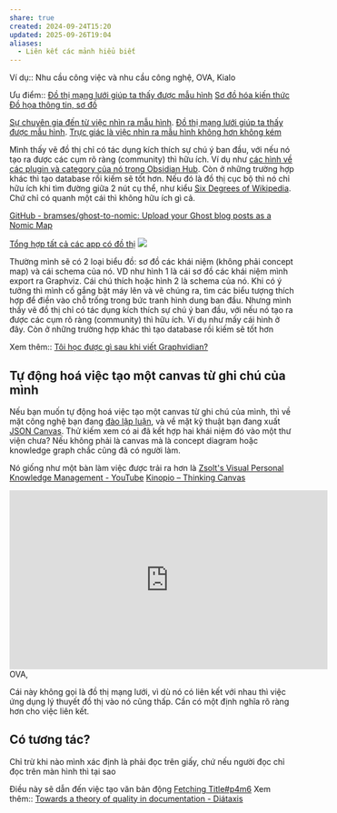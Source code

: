 ```yaml
---
share: true
created: 2024-09-24T15:20
updated: 2025-09-26T19:04
aliases:
  - Liên kết các mảnh hiểu biết
---
```

Ví dụ:: Nhu cầu công việc và nhu cầu công nghệ, OVA, Kialo

Ưu điểm:: [Đồ thị mạng lưới giúp ta thấy được mẫu hình](../../../%E2%9A%A1Hi%E1%BB%83u%20bi%E1%BA%BFt%20s%C3%A2u/Ngh%C4%A9%20v%E1%BB%81%20vi%E1%BB%87c%20ngh%C4%A9/M%C3%B4i%20tr%C6%B0%E1%BB%9Dng%20ngh%C4%A9,%20nh%E1%BA%ADn%20th%E1%BB%A9c%20t%C4%83ng%20c%C6%B0%E1%BB%9Dng/%C4%90%E1%BB%93%20th%E1%BB%8B%20m%E1%BA%A1ng%20l%C6%B0%E1%BB%9Bi%20gi%C3%BAp%20ta%20th%E1%BA%A5y%20%C4%91%C6%B0%E1%BB%A3c%20m%E1%BA%ABu%20h%C3%ACnh.md) 
[Sơ đồ hóa kiến thức](../../Nhu%20c%E1%BA%A7u%20c%C3%B4ng%20vi%E1%BB%87c/Nghi%C3%AAn%20c%E1%BB%A9u/Minh%20h%E1%BB%8Da,%20th%E1%BB%8B%20gi%C3%A1c%20h%C3%B3a%20th%C3%B4ng%20tin/S%C6%A1%20%C4%91%E1%BB%93%20h%C3%B3a%20ki%E1%BA%BFn%20th%E1%BB%A9c.md)
[Đồ họa thông tin, sơ đồ](./%C4%90%E1%BB%93%20h%E1%BB%8Da%20th%C3%B4ng%20tin,%20s%C6%A1%20%C4%91%E1%BB%93.md)

[Sự chuyên gia đến từ việc nhìn ra mẫu hình](../../../%E2%9A%A1Hi%E1%BB%83u%20bi%E1%BA%BFt%20s%C3%A2u/Ngh%C4%A9%20v%E1%BB%81%20vi%E1%BB%87c%20ngh%C4%A9/Khoa%20h%E1%BB%8Dc%20nh%E1%BA%ADn%20th%E1%BB%A9c/M%E1%BA%ABu%20h%C3%ACnh,%20tr%E1%BB%B1c%20gi%C3%A1c/S%E1%BB%B1%20chuy%C3%AAn%20gia%20%C4%91%E1%BA%BFn%20t%E1%BB%AB%20vi%E1%BB%87c%20nh%C3%ACn%20ra%20m%E1%BA%ABu%20h%C3%ACnh.md). [Đồ thị mạng lưới giúp ta thấy được mẫu hình](../../../%E2%9A%A1Hi%E1%BB%83u%20bi%E1%BA%BFt%20s%C3%A2u/Ngh%C4%A9%20v%E1%BB%81%20vi%E1%BB%87c%20ngh%C4%A9/M%C3%B4i%20tr%C6%B0%E1%BB%9Dng%20ngh%C4%A9,%20nh%E1%BA%ADn%20th%E1%BB%A9c%20t%C4%83ng%20c%C6%B0%E1%BB%9Dng/%C4%90%E1%BB%93%20th%E1%BB%8B%20m%E1%BA%A1ng%20l%C6%B0%E1%BB%9Bi%20gi%C3%BAp%20ta%20th%E1%BA%A5y%20%C4%91%C6%B0%E1%BB%A3c%20m%E1%BA%ABu%20h%C3%ACnh.md). [Trực giác là việc nhìn ra mẫu hình không hơn không kém](../../../%E2%9A%A1Hi%E1%BB%83u%20bi%E1%BA%BFt%20s%C3%A2u/Ngh%C4%A9%20v%E1%BB%81%20vi%E1%BB%87c%20ngh%C4%A9/Khoa%20h%E1%BB%8Dc%20nh%E1%BA%ADn%20th%E1%BB%A9c/M%E1%BA%ABu%20h%C3%ACnh,%20tr%E1%BB%B1c%20gi%C3%A1c/Tr%E1%BB%B1c%20gi%C3%A1c%20l%C3%A0%20vi%E1%BB%87c%20nh%C3%ACn%20ra%20m%E1%BA%ABu%20h%C3%ACnh%20kh%C3%B4ng%20h%C6%A1n%20kh%C3%B4ng%20k%C3%A9m.md)

Mình thấy vẽ đồ thị chỉ có tác dụng kích thích sự chú ý ban đầu, với nếu nó tạo ra được các cụm rõ ràng (community) thì hữu ích. Ví dụ như [các hình về các plugin và category của nó trong Obsidian Hub](https://forum.obsidian.md/t/some-graphs-of-plugins-and-their-categories-in-obsidian-hub/87863?u=ooker). Còn ở những trường hợp khác thì tạo database rồi kiếm sẽ tốt hơn. Nếu đó là đồ thị cục bộ thì nó chỉ hữu ích khi tìm đường giữa 2 nút cụ thể, như kiểu [Six Degrees of Wikipedia](https://www.sixdegreesofwikipedia.com/). Chứ chỉ có quanh một cái thì không hữu ích gì cả.

[GitHub - bramses/ghost-to-nomic: Upload your Ghost blog posts as a Nomic Map](https://github.com/bramses/ghost-to-nomic)

[Tổng hợp tất cả các app có đồ thị](https://www.notion.so/My-2d-Brain-Networked-Notebook-App-a131b468fc6f43218fb8105430304709)
![](https://i.imgur.com/WC5RElN.png)

Thường mình sẽ có 2 loại biểu đồ: sơ đồ các khái niệm (không phải concept map) và cái schema của nó. VD như hình 1 là cái sơ đồ các khái niệm mình export ra Graphviz. Cái chú thích hoặc hình 2 là schema của nó.
Khi có ý tưởng thì mình cố gắng bật máy lên và vẽ chúng ra, tìm các biểu tượng thích hợp để điền vào chỗ trống trong bức tranh hình dung ban đầu. Nhưng mình thấy vẽ đồ thị chỉ có tác dụng kích thích sự chú ý ban đầu, với nếu nó tạo ra được các cụm rõ ràng (community) thì hữu ích. Ví dụ như mấy cái hình ở đây. Còn ở những trường hợp khác thì tạo database rồi kiếm sẽ tốt hơn 

Xem thêm:: [Tôi học được gì sau khi viết Graphvidian?](../T%E1%BB%95%20ch%E1%BB%A9c,%20s%E1%BA%AFp%20x%E1%BA%BFp%20d%E1%BB%AF%20li%E1%BB%87u/T%C3%B4i%20h%E1%BB%8Dc%20%C4%91%C6%B0%E1%BB%A3c%20g%C3%AC%20sau%20khi%20vi%E1%BA%BFt%20Graphvidian.md)

## Tự động hoá việc tạo một canvas từ ghi chú của mình
Nếu bạn muốn tự động hoá việc tạo một canvas từ ghi chú của mình, thì về mặt công nghệ bạn đang [đào lập luận](https://en.wikipedia.org/wiki/Argument_mining), và về mặt kỹ thuật bạn đang xuất [JSON Canvas](https://jsoncanvas.org/). Thử kiếm xem có ai đã kết hợp hai khái niệm đó vào một thư viện chưa? Nếu không phải là canvas mà là concept diagram hoặc knowledge graph chắc cũng đã có người làm. 

Nó giống như một bàn làm việc được trải ra hơn là
[Zsolt's Visual Personal Knowledge Management - YouTube](https://www.youtube.com/@VisualPKM)
[Kinopio – Thinking Canvas](https://kinopio.club/hello-kinopio-0sorcue6MMLibrO24qy-C)

<iframe width="560" height="315" src="https://www.youtube.com/embed/MifNyU49_JA" title="YouTube video player" frameborder="0" allow="accelerometer; autoplay; clipboard-write; encrypted-media; gyroscope; picture-in-picture; web-share" referrerpolicy="strict-origin-when-cross-origin" allowfullscreen></iframe> OVA,

Cái này không gọi là đồ thị mạng lưới, vì dù nó có liên kết với nhau thì việc ứng dụng lý thuyết đồ thị vào nó cũng thấp. Cần có một định nghĩa rõ ràng hơn cho việc liên kết.

## Có tương tác? 
Chỉ trừ khi nào mình xác định là phải đọc trên giấy, chứ nếu người đọc chỉ đọc trên màn hình thì tại sao

Điều này sẽ dẫn đến việc tạo văn bản động 
[Fetching Title#p4m6](https://kumu.io/)
Xem thêm:: [Towards a theory of quality in documentation - Diátaxis](https://diataxis.fr/quality/)
